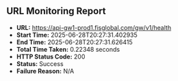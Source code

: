 ## URL Monitoring Report

- **URL:** https://api-gw1-prod1.fisglobal.com/gw/v1/health
- **Start Time:** 2025-06-28T20:27:31.402935
- **End Time:** 2025-06-28T20:27:31.626415
- **Total Time Taken:** 0.22348 seconds
- **HTTP Status Code:** 200
- **Status:** Success
- **Failure Reason:** N/A
